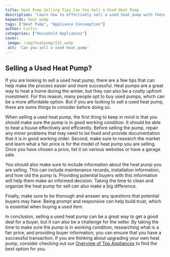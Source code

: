 ```yaml
---
title: Heat Pump Selling Tips Can You Sell a Used Heat Pump
description: "Learn how to effectively sell a used heat pump with these expert tips Get advice on pricing advertising negotiating and more"
keywords: heat pump
tags: ["Heat Pump", "Appliance Consumption"]
author: Curtis
categories: ["Household Appliances"]
cover: 
 image: /img/heatpump/231.webp
 alt: 'Can you sell a used heat pump'
---
```

## Selling a Used Heat Pump?

If you are looking to sell a used heat pump, there are a few tips that can help make the process easier and more successful. Heat pumps are a great way to heat a home during the winter, but they can also be a costly upfront investment. For this reason, many people opt to buy used pumps, which can be a more affordable option. But if you are looking to sell a used heat pump, there are some things to consider before doing so.

When selling a used heat pump, the first thing to keep in mind is that you should make sure the pump is in good working condition. It should be able to heat a house effectively and efficiently. Before selling the pump, repair any minor problems that may need to be fixed and provide documentation that it is in good working order. Second, make sure to research the market and learn what a fair price is for the model of heat pump you are selling. Once you have chosen a price, list it on various websites or have a garage sale.

You should also make sure to include information about the heat pump you are selling. This can include maintenance records, installation information, and how old the pump is. Providing potential buyers with this information will help them make an informed decision. Taking the time to clean and organize the heat pump for sell can also make a big difference.

Finally, make sure to be thorough and answer any questions that potential buyers may have. Being prompt and responsive can help build trust, which is essential when buying a used item.

In conclusion, selling a used heat pump can be a great way to get a good deal for a buyer, but it can also be a challenge for the seller. By taking the time to make sure the pump is in working condition, researching what is a fair price, and providing buyer information, you can ensure that you have a successful transaction. If you are thinking about upgrading your own heat pump, consider checking out our [Overview of Top Appliances](./pages/appliance-overview) to find the best option for you.
